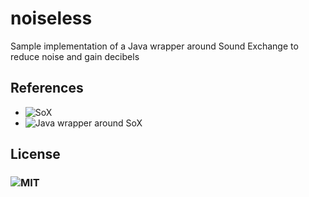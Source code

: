 # noiseless

Sample implementation of a Java wrapper around Sound Exchange to reduce noise and gain decibels

## References

* ![SoX](https://www.soundexchange.com/)
* ![Java wrapper around SoX](https://github.com/corballis/sox-wrapper-java)

## License

### ![MIT](https://github.com/manankalra/noiseless/blob/master/LICENSE)


